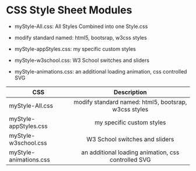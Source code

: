 # CSS Style Sheet Modules

* myStyle-All.css: All Styles Combined into one Style.css

* modify standard named: html5, bootsrap, w3css styles
* myStyle-appStyles.css: my specific custom styles
* myStyle-w3school.css: W3 School switches and sliders
* myStyle-animations.css: an additional loading animation, css controlled SVG

| CSS | Description |
| ------------- |:-------------:|
| myStyle-All.css | modify standard named: html5, bootsrap, w3css styles |
| myStyle-appStyles.css | my specific custom styles |
| myStyle-w3school.css | W3 School switches and sliders |
| myStyle-animations.css | an additional loading animation, css controlled SVG |
